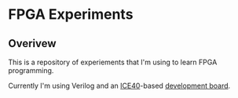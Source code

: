 # FPGA Experiments

## Overivew

This is a repository of experiements that I'm using to learn FPGA programming.

Currently I'm using Verilog and an
[ICE40](https://www.latticesemi.com/iCE40)-based [development
board](https://www.latticesemi.com/icestick).